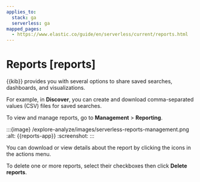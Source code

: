 ```yaml
---
applies_to:
  stack: ga
  serverless: ga
mapped_pages:
  - https://www.elastic.co/guide/en/serverless/current/reports.html
---
```


# Reports [reports]

{{kib}} provides you with several options to share saved searches, dashboards, and visualizations.

For example, in **Discover**, you can create and download comma-separated values (CSV) files for saved searches.

To view and manage reports, go to **Management** > **Reporting**.

:::{image} /explore-analyze/images/serverless-reports-management.png
:alt: {{reports-app}}
:screenshot:
:::

You can download or view details about the report by clicking the icons in the actions menu.

To delete one or more reports, select their checkboxes then click **Delete reports**.
